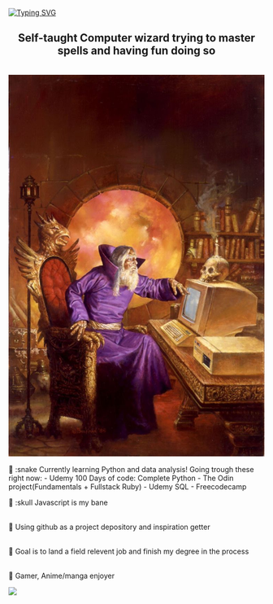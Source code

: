 <!--
Inspirated by hyuncafe and her beutifull README

-->
<a href="https://git.io/typing-svg"><img src="https://readme-typing-svg.demolab.com?font=Rubik+Iso&size=25&pause=1000&color=3331F7&background=FFFFFF00&center=true&vCenter=true&width=500&lines=Welcome+to+my+README+wanderer!" alt="Typing SVG" /></a>

<h2 align="center"> Self-taught Computer wizard trying to master spells and having fun doing so </h2> <br>

<img src="assets/Wizzardpc.jpg" alt="Wizard pondering upon a PC">

💠 :snake Currently learning Python and data analysis!
    Going trough these right now:
    - Udemy 100 Days of code: Complete Python
    - The Odin project(Fundamentals + Fullstack Ruby)
    - Udemy SQL
    - Freecodecamp <br>

💠 :skull Javascript is my bane <br><br>

💠 Using github as a project depository and inspiration getter <br><br>

💠 Goal is to land a field relevent job and finish my degree in the process <br><br>

💠 Gamer, Anime/manga enjoyer

<img src="assets/assets/wizzardonstackoverflow.jpg">




